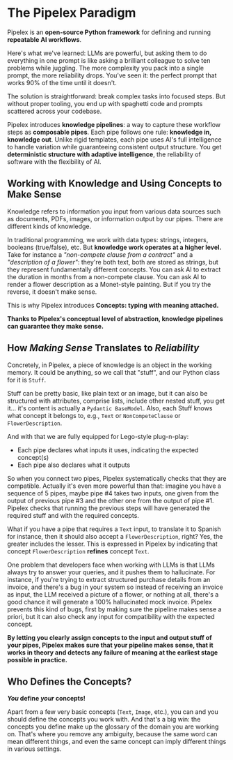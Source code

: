 # The Pipelex Paradigm

Pipelex is an **open-source Python framework** for defining and running **repeatable AI workflows**.

Here's what we've learned: LLMs are powerful, but asking them to do everything in one prompt is like asking a brilliant colleague to solve ten problems while juggling. The more complexity you pack into a single prompt, the more reliability drops. You've seen it: the perfect prompt that works 90% of the time until it doesn't.

The solution is straightforward: break complex tasks into focused steps. But without proper tooling, you end up with spaghetti code and prompts scattered across your codebase.

Pipelex introduces **knowledge pipelines**: a way to capture these workflow steps as **composable pipes**. Each pipe follows one rule: **knowledge in, knowledge out**. Unlike rigid templates, each pipe uses AI's full intelligence to handle variation while guaranteeing consistent output structure. You get **deterministic structure with adaptive intelligence**, the reliability of software with the flexibility of AI.

## Working with Knowledge and Using Concepts to Make Sense

Knowledge refers to information you input from various data sources such as documents, PDFs, images, or information output by our pipes. There are different kinds of knowledge.

In traditional programming, we work with data types: strings, integers, booleans (true/false), etc. But **knowledge work operates at a higher level.** Take for instance a *"non-compete clause from a contract"* and a *"description of a flower"*: they're both text, both are stored as strings, but they represent fundamentally different concepts. You can ask AI to extract the duration in months from a non-compete clause. You can ask AI to render a flower description as a Monet-style painting. But if you try the reverse, it doesn't make sense.

This is why Pipelex introduces **Concepts: typing with meaning attached.**

**Thanks to Pipelex's conceptual level of abstraction, knowledge pipelines can guarantee they make sense.**

## How *Making Sense* Translates to *Reliability*

Concretely, in Pipelex, a piece of knowledge is an object in the working memory. It could be anything, so we call that "stuff", and our Python class for it is `Stuff`.

Stuff can be pretty basic, like plain text or an image, but it can also be structured with attributes, comprise lists, include other nested stuff, you get it... it's content is actually a `Pydantic BaseModel`. Also, each Stuff knows what concept it belongs to, e.g., `Text` or `NonCompeteClause` or `FlowerDescription`.

And with that we are fully equipped for Lego-style plug-n-play:

- Each pipe declares what inputs it uses, indicating the expected concept(s)
- Each pipe also declares what it outputs

So when you connect two pipes, Pipelex systematically checks that they are compatible. Actually it's even more powerful than that: imagine you have a sequence of 5 pipes, maybe pipe #4 takes two inputs, one given from the output of previous pipe #3 and the other one from the output of pipe #1. Pipelex checks that running the previous steps will have generated the required stuff and with the required concepts.

What if you have a pipe that requires a `Text` input, to translate it to Spanish for instance, then it should also accept a `FlowerDescription`, right? Yes, the greater includes the lesser. This is expressed in Pipelex by indicating that concept `FlowerDescription` **refines** concept `Text`.

One problem that developers face when working with LLMs is that LLMs always try to answer your queries, and it pushes them to hallucinate. For instance, if you're trying to extract structured purchase details from an invoice, and there's a bug in your system so instead of receiving an invoice as input, the LLM received a picture of a flower, or nothing at all, there's a good chance it will generate a 100% hallucinated mock invoice. Pipelex prevents this kind of bugs, first by making sure the pipeline makes sense a priori, but it can also check any input for compatibility with the expected concept.

**By letting you clearly assign concepts to the input and output stuff of your pipes, Pipelex makes sure that your pipeline makes sense, that it works in theory and detects any failure of meaning at the earliest stage possible in practice.**

## Who Defines the Concepts?

***You* define *your* concepts!**

Apart from a few very basic concepts (`Text`, `Image`, etc.), you can and you should define the concepts you work with. And that's a big win: the concepts you define make up the glossary of the domain you are working on. That's where you remove any ambiguity, because the same word can mean different things, and even the same concept can imply different things in various settings.
